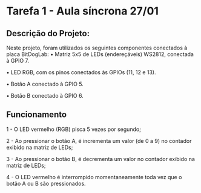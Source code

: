 # Tarefa 1 - Aula síncrona 27/01

## Descrição do Projeto:
Neste projeto, foram utilizados os seguintes componentes conectados à placa BitDogLab:
• Matriz 5x5 de LEDs (endereçáveis) WS2812, conectada à GPIO 7.

• LED RGB, com os pinos conectados às GPIOs (11, 12 e 13).

• Botão A conectado à GPIO 5.

• Botão B conectado à GPIO 6.

## Funcionamento

1 - O LED vermelho (RGB) pisca 5 vezes por segundo;

2 - Ao pressionar o botão A, é incrementa um valor (de 0 a 9) no contador exibido na matriz de LEDs;

3 - Ao pressionar o botão B, é decrementa um valor no contador exibido na matriz de LEDs;

4 - O LED vermelho é interrompido momentaneamente toda vez que o botão A ou B são pressionados.

